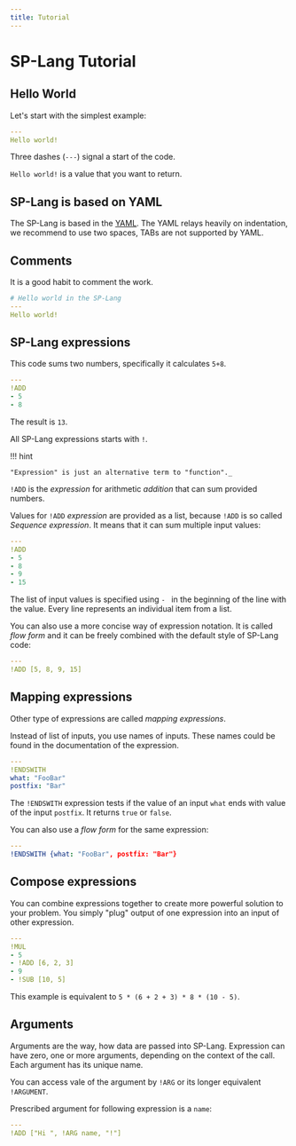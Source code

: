 ```yaml
---
title: Tutorial
---
```


# SP-Lang Tutorial


## Hello World

Let's start with the simplest example:

```yaml
---
Hello world!
```

Three dashes (`---`) signal a start of the code.

`Hello world!` is a value that you want to return.


## SP-Lang is based on YAML

The SP-Lang is based in the <a href="https://yaml.org">YAML</a>.
The YAML relays heavily on indentation, we recommend to use two spaces, TABs are not supported by YAML.


## Comments

It is a good habit to comment the work.


```yaml
# Hello world in the SP-Lang
---
Hello world!
```


## SP-Lang expressions

This code sums two numbers, specifically it calculates `5+8`.


```yaml
---
!ADD
- 5
- 8
```

The result is `13`.


All SP-Lang expressions starts with `!`.

!!! hint

	"Expression" is just an alternative term to "function"._ 


`!ADD` is the _expression_ for arithmetic *addition* that can sum provided numbers.

Values for `!ADD` _expression_ are provided as a list, because `!ADD` is so called _Sequence expression_.
It means that it can sum multiple input values:

```yaml
---
!ADD
- 5
- 8
- 9
- 15
```

The list of input values is specified using `- ` in the beginning of the line with the value.
Every line represents an individual item from a list.

You can also use a more concise way of expression notation.
It is called _flow form_ and it can be freely combined with the default style of SP-Lang code:


```yaml
---
!ADD [5, 8, 9, 15]
```


## Mapping expressions

Other type of expressions are called _mapping expressions_.

Instead of list of inputs, you use names of inputs.
These names could be found in the documentation of the expression.

```yaml
---
!ENDSWITH
what: "FooBar"
postfix: "Bar"
```

The `!ENDSWITH` expression tests if the value of an input `what` ends with value of the input `postfix`.
It returns `true` or `false`.

You can also use a _flow form_ for the same expression:

```yaml
---
!ENDSWITH {what: "FooBar", postfix: "Bar"}
```

## Compose expressions

You can combine expressions together to create more powerful solution to your problem.
You simply "plug" output of one expression into an input of other expression.

```yaml
---
!MUL
- 5
- !ADD [6, 2, 3]
- 9
- !SUB [10, 5]
```

This example is equivalent to `5 * (6 + 2 + 3) * 8 * (10 - 5)`.


## Arguments

Arguments are the way, how data are passed into SP-Lang.
Expression can have zero, one or more arguments, depending on the context of the call.
Each argument has its unique name.

You can access vale of the argument by `!ARG` or its longer equivalent `!ARGUMENT`.

Prescribed argument for following expression is a `name`:

```yaml
---
!ADD ["Hi ", !ARG name, "!"]
```
